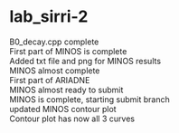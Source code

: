 # lab_sirri-2
B0_decay.cpp complete <br/>
First part of MINOS is complete <br/>
Added txt file and png for MINOS results <br/>
MINOS almost complete <br/>
First part of ARIADNE <br/>
MINOS almost ready to submit <br/>
MINOS is complete, starting submit branch <br/>
updated MINOS contour plot <br/>
Contour plot has now all 3 curves <br/>
